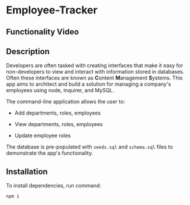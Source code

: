 # Employee-Tracker

## Functionality Video


## Description

Developers are often tasked with creating interfaces that make it easy for non-developers to view and interact with information stored in databases. Often these interfaces are known as **C**ontent **M**anagement **S**ystems. This app aims to architect and build a solution for managing a company's employees using node, inquirer, and MySQL.

The command-line application allows the user to:

  * Add departments, roles, employees

  * View departments, roles, employees

  * Update employee roles

The database is pre-populated with `seeds.sql` and `schema.sql` files to demonstrate the app's functionality.


## Installation

To install dependencies, run command:

```
npm i
```

